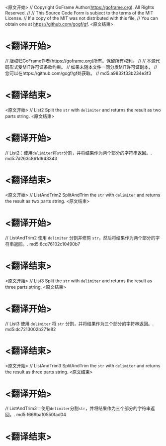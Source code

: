 
<原文开始>
// Copyright GoFrame Author(https://goframe.org). All Rights Reserved.
//
// This Source Code Form is subject to the terms of the MIT License.
// If a copy of the MIT was not distributed with this file,
// You can obtain one at https://github.com/gogf/gf.
<原文结束>

# <翻译开始>
// 版权归GoFrame作者(https://goframe.org)所有。保留所有权利。
//
// 本源代码形式受MIT许可证条款约束。
// 如果未随本文件一同分发MIT许可证副本，
// 您可以在https://github.com/gogf/gf处获取。
// md5:a9832f33b234e3f3
# <翻译结束>


<原文开始>
// List2 Split the `str` with `delimiter` and returns the result as two parts string.
<原文结束>

# <翻译开始>
// List2：使用`delimiter`将`str`分割，并将结果作为两个部分的字符串返回。. md5:7d263c861d943343
# <翻译结束>


<原文开始>
// ListAndTrim2 SplitAndTrim the `str` with `delimiter` and returns the result as two parts string.
<原文结束>

# <翻译开始>
// ListAndTrim2 使用 `delimiter` 分割并修剪 `str`，然后将结果作为两个部分的字符串返回。. md5:8cd76102c10490b7
# <翻译结束>


<原文开始>
// List3 Split the `str` with `delimiter` and returns the result as three parts string.
<原文结束>

# <翻译开始>
// List3 使用 `delimiter` 将 `str` 分割，并将结果作为三个部分的字符串返回。. md5:dc7213002b271e82
# <翻译结束>


<原文开始>
// ListAndTrim3 SplitAndTrim the `str` with `delimiter` and returns the result as three parts string.
<原文结束>

# <翻译开始>
// ListAndTrim3：使用`delimiter`分割`str`，并将结果作为三个部分的字符串返回。. md5:f669baf0550fad04
# <翻译结束>

